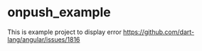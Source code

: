 # onpush_example

This is example project to display error <https://github.com/dart-lang/angular/issues/1816>
